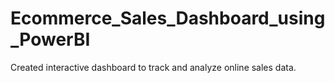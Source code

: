 # Ecommerce_Sales_Dashboard_using_PowerBI
Created interactive dashboard to track and analyze online sales data.
